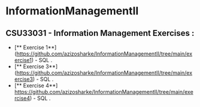 # InformationManagementII

## CSU33031 - Information Management Exercises  :

- [** Exercise 1**] (https://github.com/azizosharke/InformationManagementII/tree/main/exercise1) - SQL .
- [** Exercise 3**] (https://github.com/azizosharke/InformationManagementII/tree/main/exercise3) - SQL .
- [** Exercise 4**] https://github.com/azizosharke/InformationManagementII/tree/main/exercise4) - SQL .

 
